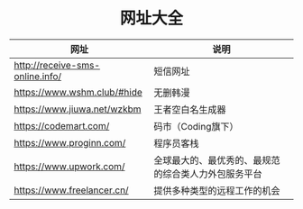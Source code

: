 <h1 align = "center">网址大全</h1>

| 网址                              | 说明                         |
|---------------------------------|----------------------------|
| http://receive-sms-online.info/ | 短信网址                       |
| https://www.wshm.club/#hide     | 无删韩漫                       |
| https://www.jiuwa.net/wzkbm     | 王者空白名生成器                   |
| https://codemart.com/           | 码市（Coding旗下）               |
| https://www.proginn.com/        | 程序员客栈                      |
| https://www.upwork.com/         | 全球最大的、最优秀的、最规范的综合类人力外包服务平台 |
| https://www.freelancer.cn/      | 提供多种类型的远程工作的机会             |

